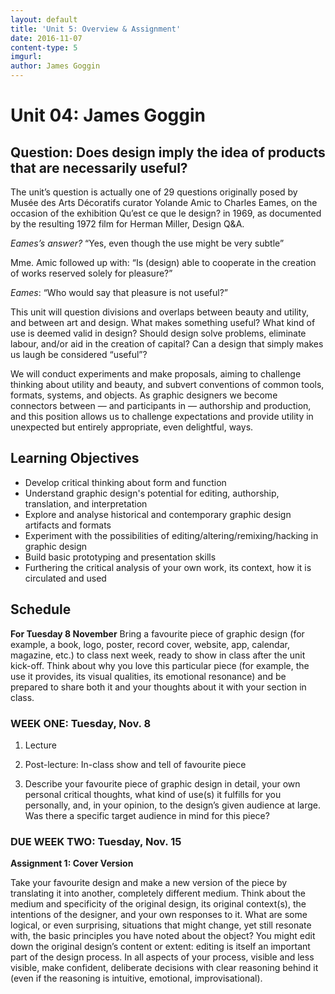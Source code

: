 ```yaml
---
layout: default
title: 'Unit 5: Overview & Assignment'
date: 2016-11-07
content-type: 5
imgurl:
author: James Goggin
---
```


# Unit 04: James Goggin

## Question: Does design imply the idea of products that are necessarily useful?


The unit’s question is actually one of 29 questions originally posed by Musée des Arts Décoratifs curator Yolande Amic to Charles Eames, on the occasion of the exhibition Qu’est ce que le design? in 1969, as documented by the resulting 1972 film for Herman Miller, Design Q&A.

*Eames’s answer?*  “Yes, even though the use might be very subtle”

Mme. Amic followed up with: “Is (design) able to cooperate in the creation of works reserved solely for pleasure?”

*Eames*: “Who would say that pleasure is not useful?”

This unit will question divisions and overlaps between beauty and utility, and between art and design. What makes something useful? What kind of use is deemed valid in design? Should design solve problems, eliminate labour, and/or aid in the creation of capital? Can a design that simply makes us laugh be considered “useful”?

We will conduct experiments and make proposals, aiming to challenge thinking about utility and beauty, and subvert conventions of common tools, formats, systems, and objects. As graphic designers we become connectors between — and participants in — authorship and production, and this position allows us to challenge expectations and provide utility in unexpected but entirely appropriate, even delightful, ways.



## Learning Objectives

* Develop critical thinking about form and function
* Understand graphic design's potential for editing, authorship, translation, and interpretation
* Explore and analyse historical and contemporary graphic design artifacts and formats
* Experiment with the possibilities of editing/altering/remixing/hacking in graphic design
* Build basic prototyping and presentation skills
* Furthering the critical analysis of your own work, its context, how it is circulated and used




## Schedule

**For Tuesday 8 November**
Bring a favourite piece of graphic design (for example, a book, logo, poster, record cover, website, app, calendar, magazine, etc.) to class next week, ready to show in class after the unit kick-off. Think about why you love this particular piece (for example, the use it provides, its visual qualities, its emotional resonance) and be prepared to share both it and your thoughts about it with your section in class.



### WEEK ONE: Tuesday, Nov. 8

1. Lecture

2. Post-lecture: In-class show and tell of favourite piece

3. Describe your favourite piece of graphic design in detail, your own personal critical thoughts, what kind of use(s) it fulfills for you personally, and, in your opinion, to the design’s given audience at large. Was there a specific target audience in mind for this piece?


### DUE WEEK TWO: Tuesday, Nov. 15

**Assignment 1: Cover Version**

Take your favourite design and make a new version of the piece by translating it into another, completely different medium. Think about the medium and specificity of the original design, its original context(s), the intentions of the designer, and your own responses to it. What are some logical, or even surprising, situations that might change, yet still resonate with, the basic principles you have noted about the object? You might edit down the original design’s content or extent: editing is itself an important part of the design process. In all aspects of your process, visible and less visible, make confident, deliberate decisions with clear reasoning behind it (even if the reasoning is intuitive, emotional, improvisational).
